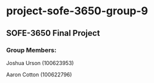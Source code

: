 # project-sofe-3650-group-9
## SOFE-3650 Final Project
### Group Members:

Joshua Urson (100623953)

Aaron Cotton (100622796)
